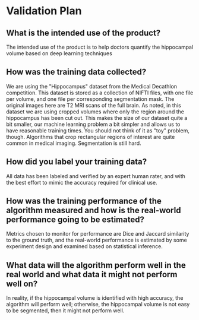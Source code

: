 # Validation Plan

## What is the intended use of the product?
The intended use of the product is to help doctors quantify the hippocampal volume based on deep learning techniques

## How was the training data collected?
We are using the "Hippocampus" dataset from the Medical Decathlon competition.  This dataset is stored as a collection of NIFTI files, with one file per volume, and one file per corresponding segmentation mask.  The original images here are T2 MRI scans of the full brain.  As noted, in this dataset we are using cropped volumes where only the region around the hippocampus has been cut out.  This makes the size of our dataset quite a bit smaller, our machine learning problem a bit simpler and allows us to have reasonable training times.  You should not think of it as "toy" problem, though.  Algorithms that crop rectangular regions of interest are quite common in medical imaging.  Segmentation is still hard.

## How did you label your training data?
All data has been labeled and verified by an expert human rater, and with the best effort to mimic the accuracy required for clinical use.

## How was the training performance of the algorithm measured and how is the real-world performance going to be estimated?
Metrics chosen to monitor for performance are Dice and Jaccard similarity to the ground truth, and the real-world performance is estimated by some experiment design and examined based on statistical inference.

## What data will the algorithm perform well in the real world and what data it might not perform well on?
In reality, if the hippocampal volume is identified with high accuracy, the algorithm will perform well; otherwise, the hippocampal volume is not easy to be segmented, then it might not perform well.
